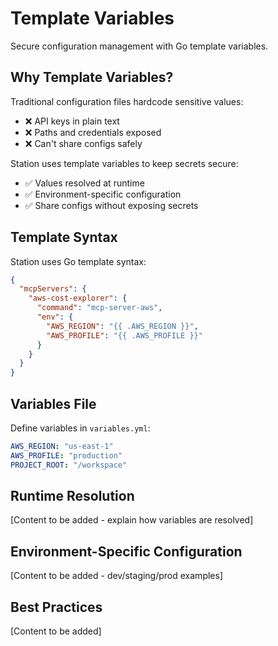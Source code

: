 # Template Variables

Secure configuration management with Go template variables.

## Why Template Variables?

Traditional configuration files hardcode sensitive values:
- ❌ API keys in plain text
- ❌ Paths and credentials exposed
- ❌ Can't share configs safely

Station uses template variables to keep secrets secure:
- ✅ Values resolved at runtime
- ✅ Environment-specific configuration
- ✅ Share configs without exposing secrets

## Template Syntax

Station uses Go template syntax:

```json
{
  "mcpServers": {
    "aws-cost-explorer": {
      "command": "mcp-server-aws",
      "env": {
        "AWS_REGION": "{{ .AWS_REGION }}",
        "AWS_PROFILE": "{{ .AWS_PROFILE }}"
      }
    }
  }
}
```

## Variables File

Define variables in `variables.yml`:

```yaml
AWS_REGION: "us-east-1"
AWS_PROFILE: "production"
PROJECT_ROOT: "/workspace"
```

## Runtime Resolution

[Content to be added - explain how variables are resolved]

## Environment-Specific Configuration

[Content to be added - dev/staging/prod examples]

## Best Practices

[Content to be added]
